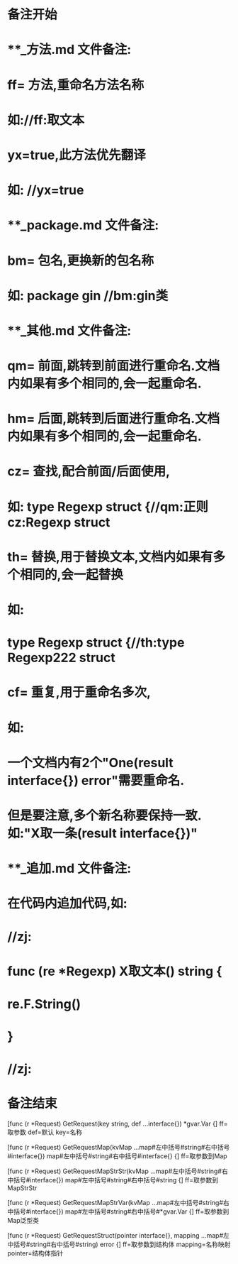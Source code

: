 # 备注开始
# **_方法.md 文件备注:
# ff= 方法,重命名方法名称
# 如://ff:取文本
#
# yx=true,此方法优先翻译
# 如: //yx=true

# **_package.md 文件备注:
# bm= 包名,更换新的包名称 
# 如: package gin //bm:gin类

# **_其他.md 文件备注:
# qm= 前面,跳转到前面进行重命名.文档内如果有多个相同的,会一起重命名.
# hm= 后面,跳转到后面进行重命名.文档内如果有多个相同的,会一起重命名.
# cz= 查找,配合前面/后面使用,
# 如: type Regexp struct {//qm:正则 cz:Regexp struct
#
# th= 替换,用于替换文本,文档内如果有多个相同的,会一起替换
# 如:
# type Regexp struct {//th:type Regexp222 struct
#
# cf= 重复,用于重命名多次,
# 如: 
# 一个文档内有2个"One(result interface{}) error"需要重命名.
# 但是要注意,多个新名称要保持一致. 如:"X取一条(result interface{})"

# **_追加.md 文件备注:
# 在代码内追加代码,如:
# //zj:
# func (re *Regexp) X取文本() string { 
# re.F.String()
# }
# //zj:
# 备注结束

[func (r *Request) GetRequest(key string, def ...interface{}) *gvar.Var {]
ff=取参数
def=默认
key=名称

[func (r *Request) GetRequestMap(kvMap ...map#左中括号#string#右中括号#interface{}) map#左中括号#string#右中括号#interface{} {]
ff=取参数到Map

[func (r *Request) GetRequestMapStrStr(kvMap ...map#左中括号#string#右中括号#interface{}) map#左中括号#string#右中括号#string {]
ff=取参数到MapStrStr

[func (r *Request) GetRequestMapStrVar(kvMap ...map#左中括号#string#右中括号#interface{}) map#左中括号#string#右中括号#*gvar.Var {]
ff=取参数到Map泛型类

[func (r *Request) GetRequestStruct(pointer interface{}, mapping ...map#左中括号#string#右中括号#string) error {]
ff=取参数到结构体
mapping=名称映射
pointer=结构体指针
